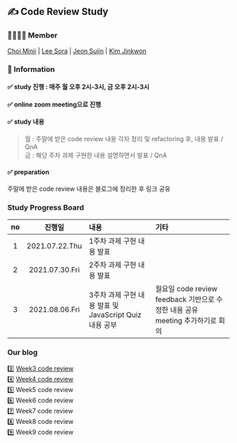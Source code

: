 ## ✍ Code Review Study

### 👨‍👩‍👦‍👦 Member
[Choi Minji](https://github.com/CoRoRo10?tab=repositories) | 
[Lee Sora](https://github.com/soralee2821) |
[Jeon Sujin](https://github.com/soozynn) |
[Kim Jinkwon](https://github.com/beginner-jk)
  
  
### 📣 Information
#### ✅ study 진행 : 매주 월 오후 2시-3시, 금 오후 2시-3시  
#### ✅ online zoom meeting으로 진행  
#### ✅ study 내용
>  월 : 주말에 받은 code review 내용 각자 정리 및 refactoring 후, 내용 발표 / QnA  
>  금 : 해당 주차 과제 구현한 내용 설명하면서 발표 / QnA   
 
#### ✅ preparation
주말에 받은 code review 내용은 블로그에 정리한 후 링크 공유
  
  
### Study Progress Board
|no|진행일|내용|기타|             
|:---:|:---:|:---|:---|      
|1|2021.07.22.Thu|1주차 과제 구현 내용 발표||    
|2|2021.07.30.Fri|2주차 과제 구현 내용 발표||     
|3|2021.08.06.Fri|3주차 과제 구현 내용 발표 및 JavaScript Quiz 내용 공부|월요일 code review feedback 기반으로 수정한 내용 공유 meeting 추가하기로 회의|
  
  
### Our blog
3️⃣ [Week3 code review](./Week3)  
4️⃣ [Week4 code review](./Week4)  
5️⃣ Week5 code review  
6️⃣ Week6 code review  
7️⃣ Week7 code review  
8️⃣ Week8 code review  
9️⃣ Week9 code review  
